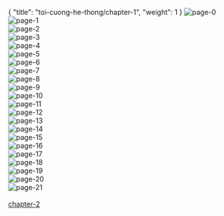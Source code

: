 { "title": "toi-cuong-he-thong/chapter-1", "weight": 1 }
<img src="toi-cuong-he-thong_0001_00-5a24039d0aeea4aa9b7351b506eec3f0.webp" alt="page-0" origin="http://1.bp.blogspot.com/-rrSFXyD9ehA/Wsbgied5e_I/AAAAAAAAN38/6NNcG6G7P8wPJ1gs2jEIbCq4aKtQEZkMQCLcBGAs/s1600/0.jpg?imgmax=0"><br/>
<img src="toi-cuong-he-thong_0001_01-3bae64c2451454a226cda2ea6a462424.webp" alt="page-1" origin="http://1.bp.blogspot.com/-dIJdhuwOF38/WsbgiX3QnvI/AAAAAAAAN34/CHMfBxYbxVA8Ku-AWo7clV7Au-t_kTtNwCLcBGAs/s1600/1.jpg?imgmax=0"><br/>
<img src="toi-cuong-he-thong_0001_02-3987e50d4e1767589850a8d6bd96edf1.webp" alt="page-2" origin="http://1.bp.blogspot.com/-i3fKdF8bD-I/WsbgmMn_aoI/AAAAAAAAN4k/8T7vDMAC9IgEqYcN9qpZ6CUPwpMGllRLQCLcBGAs/s1600/2.jpg?imgmax=0"><br/>
<img src="toi-cuong-he-thong_0001_03-7f43dbb3ac38a14cda1681b1dbf873dd.webp" alt="page-3" origin="http://1.bp.blogspot.com/-YZQSuoqQ2ss/Wsbgm1g5hWI/AAAAAAAAN4w/O1Cid8e-nOguYl5D9S7U1Dq6E9VCKB2jQCLcBGAs/s1600/3.jpg?imgmax=0"><br/>
<img src="toi-cuong-he-thong_0001_04-da4e691387a6f0d97052d553cd2608f9.webp" alt="page-4" origin="http://1.bp.blogspot.com/-Uq5mRIfR0sQ/WsbgnEvcK5I/AAAAAAAAN40/wezTvI4TGrMxXeZYC1vkT08SPwMQ3x4OgCLcBGAs/s1600/4.jpg?imgmax=0"><br/>
<img src="toi-cuong-he-thong_0001_05-36a7cbc7326653d3ca573ac3f9f4f2c7.webp" alt="page-5" origin="http://1.bp.blogspot.com/-QbWzmWTaF4I/WsbgnT1IsbI/AAAAAAAAN44/REN-Y2EWtekN2xnpdaTBfzyGVMiAvKxxgCLcBGAs/s1600/5.jpg?imgmax=0"><br/>
<img src="toi-cuong-he-thong_0001_06-08caf91b3b367c1a497546477acff55b.webp" alt="page-6" origin="http://1.bp.blogspot.com/-pJKpjNZdCJI/WsbgnuKDNTI/AAAAAAAAN48/kTQdcdMNu44Gs7WryrlK2p6f13iwC57RgCLcBGAs/s1600/6.jpg?imgmax=0"><br/>
<img src="toi-cuong-he-thong_0001_07-407300e68b9380d7503b10a740d70534.webp" alt="page-7" origin="http://1.bp.blogspot.com/-4XlJRY5_--A/WsbgoOELqMI/AAAAAAAAN5A/YQqK-hGTHCA83JZqJt12NPO8Bbhzn_usQCLcBGAs/s1600/7.jpg?imgmax=0"><br/>
<img src="toi-cuong-he-thong_0001_08-1733ba6ccd42d91136f13dd010e3d07b.webp" alt="page-8" origin="http://1.bp.blogspot.com/-YMvnrVFx5hY/WsbgoIXWnhI/AAAAAAAAN5E/i7uQ85UNXrEytjQ1Zciq_3K6ewoTyU5QQCLcBGAs/s1600/8.jpg?imgmax=0"><br/>
<img src="toi-cuong-he-thong_0001_09-e712f773df8d358fbf07a9d807acc90e.webp" alt="page-9" origin="http://1.bp.blogspot.com/-U6f4Fv5CBIc/WsbgoZkEANI/AAAAAAAAN5I/5tV89eTtMewrXE9AsLwJfjfe0w2JG8AeACLcBGAs/s1600/9.jpg?imgmax=0"><br/>
<img src="toi-cuong-he-thong_0001_10-a82dd1630d0fbce705b43c4743194434.webp" alt="page-10" origin="http://1.bp.blogspot.com/-vHw6rRXg8Wo/WsbgiWkYAYI/AAAAAAAAN30/Sp74E-t-kTcD-3_8GzIDSnW6sWNPmRgbwCLcBGAs/s1600/10.jpg?imgmax=0"><br/>
<img src="toi-cuong-he-thong_0001_11-e30e51f50ca61160a939d6b5c62bb716.webp" alt="page-11" origin="http://1.bp.blogspot.com/-Kg_gw4bcsrY/WsbgjY_oscI/AAAAAAAAN4A/JJ7oHWOyo30oBDMRAqtsOhWv33frHKJ5ACLcBGAs/s1600/11.jpg?imgmax=0"><br/>
<img src="toi-cuong-he-thong_0001_12-68e081f2a7a731dbefd3e6103d523485.webp" alt="page-12" origin="http://1.bp.blogspot.com/-2XpBuI6ERxU/Wsbgjo3B5YI/AAAAAAAAN4E/AQBXu715zMck0qWpauRYHO712KD0gZaFQCLcBGAs/s1600/12.jpg?imgmax=0"><br/>
<img src="toi-cuong-he-thong_0001_13-93b74f1b60da1a550b2571f2c0a4ac15.webp" alt="page-13" origin="http://1.bp.blogspot.com/-a_1DF1s_RbQ/Wsbgjpq4RGI/AAAAAAAAN4I/qlhrvWSSJ0gpRUrI7IKiKSPKNzBHJN-HgCLcBGAs/s1600/13.jpg?imgmax=0"><br/>
<img src="toi-cuong-he-thong_0001_14-74a6d9d4f61dea20b8748f2d0466adf4.webp" alt="page-14" origin="http://1.bp.blogspot.com/-m8nP2_n_f98/WsbgkW0RBdI/AAAAAAAAN4M/UL50b0k8GcAsS_WYc1Z0w_rWDOJSVdSpACLcBGAs/s1600/14.jpg?imgmax=0"><br/>
<img src="toi-cuong-he-thong_0001_15-cc9d21a9d5399b432fc55a82ac1fa1f2.webp" alt="page-15" origin="http://1.bp.blogspot.com/-M0Dh03zGb6Q/WsbgkTyzStI/AAAAAAAAN4U/bE7z-FvKdaQ_uRLhOQ5Tx56XuBQWpk_7wCLcBGAs/s1600/15.jpg?imgmax=0"><br/>
<img src="toi-cuong-he-thong_0001_16-b0e4cb41c70dde290e1dc31bb8f5a3bc.webp" alt="page-16" origin="http://1.bp.blogspot.com/-OXke2KDgvFc/WsbgkWCeJGI/AAAAAAAAN4Q/t_Ba8YJuFs0FRuZVh9XzdlUzej9u97Q_wCLcBGAs/s1600/16.jpg?imgmax=0"><br/>
<img src="toi-cuong-he-thong_0001_17-05d4d56163edceeedbbe4a15c78183ed.webp" alt="page-17" origin="http://1.bp.blogspot.com/-MrGSbbWYAQg/WsbglOVn0MI/AAAAAAAAN4Y/MXQ9UMXTCsQh-Q_3mMv5CQ8ve6BU-6gnwCLcBGAs/s1600/17.jpg?imgmax=0"><br/>
<img src="toi-cuong-he-thong_0001_18-d26c14cdcdcfcf20c38ba61963b7e196.webp" alt="page-18" origin="http://1.bp.blogspot.com/-GO8j9QNELtM/WsbglhfsNkI/AAAAAAAAN4c/QHwosBir5zYtzc1bEtKlGm6WPoALx_gtACLcBGAs/s1600/18.jpg?imgmax=0"><br/>
<img src="toi-cuong-he-thong_0001_19-8ba134daf9b2fd071ba50c8b15082f52.webp" alt="page-19" origin="http://1.bp.blogspot.com/-aooaiszcygw/Wsbglu4ZfpI/AAAAAAAAN4g/OvxGxygcd14rQ_3kJpRg8H5qE6d_K8j4ACLcBGAs/s1600/19.jpg?imgmax=0"><br/>
<img src="toi-cuong-he-thong_0001_20-b65dd78fd0c88be242166b9d1bd3cc9d.webp" alt="page-20" origin="http://1.bp.blogspot.com/-8zuN0iDwXmw/WsbgmTO3v4I/AAAAAAAAN4o/e9l0UlBjI7owiG59JIMFmndMMOM7G6ncACLcBGAs/s1600/20.jpg?imgmax=0"><br/>
<img src="toi-cuong-he-thong_0001_21-900x1220-cafc36835866d1b8a1a82e1f274e85eb.webp" alt="page-21" origin="http://1.bp.blogspot.com/-d3Z6wCnCjKw/WsbgmlKWI1I/AAAAAAAAN4s/U_OhZNlaJTQP83M1ivUyy8oyuWyS9I84wCLcBGAs/s1600/21.jpg?imgmax=0"><br/>
<br/><a class="nextchap" href="/toi-cuong-he-thong/chapter-2">chapter-2</a>
